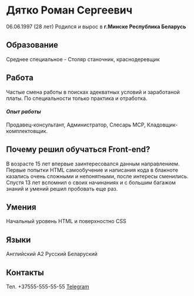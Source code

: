 # Дятко Роман Сергеевич 


06.06.1997 (28 лет) Родился и вырос в **г.Минске Республика Беларусь** 


## **Образование**

Среднее специальное - Столяр станочник, краснодеревщик 

## **Работа**

Частые смена работы в поисках адекватных условий и заработаной платы. По специальности только практика и отработка.

#### *Опыт работы*

Продавец-консультант, Администратор, Слесарь МСР, Кладовщик-комплектовщик.

## Почему решил обучаться Front-end? 

В возрасте 15 лет впервые заинтересовался данным направлением. Первые попытки HTML самообучение и написания кода в блакноте казались очень сложными  и непонятными, после интересы сменились. Спустя 13 лет вспомнил о своих начинаниях и с большим багажом знаний и умений решил пробовать еще раз. 

##  Умения 

Начальный уровень HTML и поверхностно CSS 


## Языки 

Английский A2 
Русский 
Беларуский 

## Контакты 

Тел. +37555-555-55-55
[Telegram](web.telegram.org)
